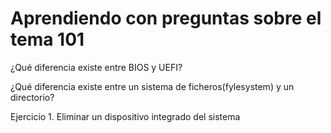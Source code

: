 # Aprendiendo con preguntas sobre el tema 101

¿Qué diferencia existe entre BIOS y UEFI?

¿Qué diferencia existe entre un sistema de ficheros(fylesystem) y un directorio?

Ejercicio 1.
Eliminar un dispositivo integrado del sistema
